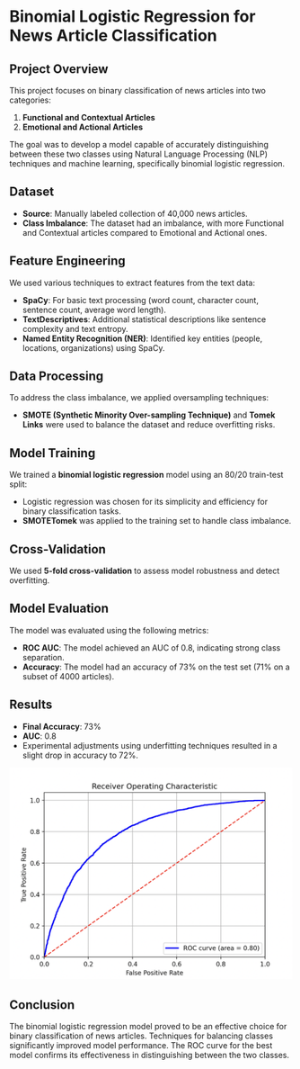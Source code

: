 # Binomial Logistic Regression for News Article Classification

## Project Overview
This project focuses on binary classification of news articles into two categories:
1. **Functional and Contextual Articles**
2. **Emotional and Actional Articles**

The goal was to develop a model capable of accurately distinguishing between these two classes using Natural Language Processing (NLP) techniques and machine learning, specifically binomial logistic regression.

## Dataset
- **Source**: Manually labeled collection of 40,000 news articles.
- **Class Imbalance**: The dataset had an imbalance, with more Functional and Contextual articles compared to Emotional and Actional ones.

## Feature Engineering
We used various techniques to extract features from the text data:
- **SpaCy**: For basic text processing (word count, character count, sentence count, average word length).
- **TextDescriptives**: Additional statistical descriptions like sentence complexity and text entropy.
- **Named Entity Recognition (NER)**: Identified key entities (people, locations, organizations) using SpaCy.

## Data Processing
To address the class imbalance, we applied oversampling techniques:
- **SMOTE (Synthetic Minority Over-sampling Technique)** and **Tomek Links** were used to balance the dataset and reduce overfitting risks.

## Model Training
We trained a **binomial logistic regression** model using an 80/20 train-test split:
- Logistic regression was chosen for its simplicity and efficiency for binary classification tasks.
- **SMOTETomek** was applied to the training set to handle class imbalance.

## Cross-Validation
We used **5-fold cross-validation** to assess model robustness and detect overfitting.

## Model Evaluation
The model was evaluated using the following metrics:
- **ROC AUC**: The model achieved an AUC of 0.8, indicating strong class separation.
- **Accuracy**: The model had an accuracy of 73% on the test set (71% on a subset of 4000 articles).

## Results
- **Final Accuracy**: 73%
- **AUC**: 0.8
- Experimental adjustments using underfitting techniques resulted in a slight drop in accuracy to 72%.

<div align="center">
  <img src="results.png" alt="Preview">
</div>

## Conclusion
The binomial logistic regression model proved to be an effective choice for binary classification of news articles. Techniques for balancing classes significantly improved model performance. The ROC curve for the best model confirms its effectiveness in distinguishing between the two classes.
